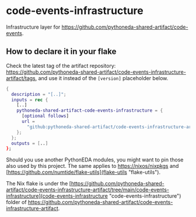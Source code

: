 # code-events-infrastructure

Infrastructure layer for <https://github.com/pythoneda-shared-artifact/code-events>.

## How to declare it in your flake

Check the latest tag of the artifact repository: https://github.com/pythoneda-shared-artifact/code-events-infrastructure-artifact/tags, and use it instead of the `[version]` placeholder below.

```nix
{
  description = "[..]";
  inputs = rec {
    [..]
    pythoneda-shared-artifact-code-events-infrastructure = {
      [optional follows]
      url =
        "github:pythoneda-shared-artifact/code-events-infrastructure-artifact/[version]?dir=code-events-infrastructure";
    };
  };
  outputs = [..]
};
```

Should you use another PythonEDA modules, you might want to pin those also used by this project. The same applies to [https://nixos/nixpkgs](nixpkgs "nixpkgs") and [https://github.com/numtide/flake-utils](flake-utils "flake-utils").

The Nix flake is under the [https://github.com/pythoneda-shared-artifact/code-events-infrastructure-artifact/tree/main/code-events-infrastructure](code-events-infrastructure "code-events-infrastructure") folder of <https://github.com/pythoneda-shared-artifact/code-events-infrastructure-artifact>.



